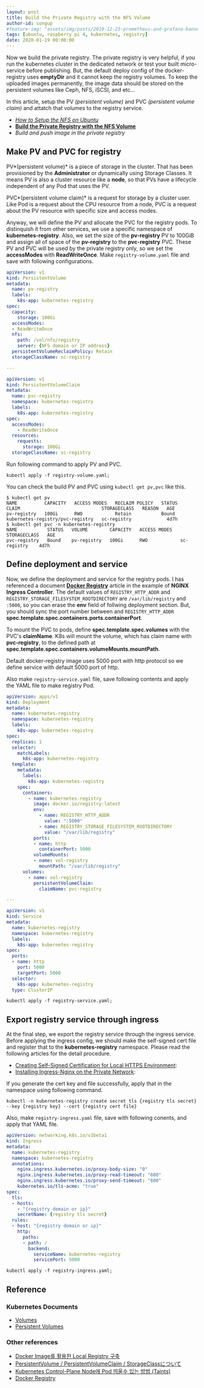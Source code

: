 ```yaml
---
layout: post
title: Build the Private Registry with the NFS Volume
author-id: sungup
#feature-img: "assets/img/posts/2019-12-23-prometheus-and-grafana-banner.jpeg"
tags: [ubuntu, raspberry pi 4, kubernetes, registry]
date: 2020-01-19 00:00:00
---
```


Now we build the private registry. The private registry is very helpful, if you
run the kubernetes cluster in the dedicated network or test your built
micro-service before publishing. But, the default deploy config of the
docker-registry uses **emptyDir** and it cannot keep the registry volumes. To
keep the uploaded images permanently, the image data should be stored on the
persistent volumes like Ceph, NFS, iSCSI, and etc...

In this article, setup the PV *(persistent volume)* and PVC *(persistent volume
claim)* and attatch that volumes to the registry service.

- *[How to Setup the NFS on Ubuntu]*
- **[Build the Private Registry with the NFS Volume]**
- *Build and push image in the private registry*

## Make PV and PVC for registry

PV*(persistent volume)* is a piece of storage in the cluster. That has been
provisioned by the **Administrator** or dynamically using Storage Classes. It
means PV is also a cluster resource like a **node**, so that PVs have a
lifecycle independent of any Pod that uses the PV.

PVC*(persistent volume claim)* is a request for storage by a cluster user. Like
Pod is a request about the CPU resource from a node, PVC is a request about the
PV resource with specific size and access modes.

Anyway, we will define the PV and allocate the PVC for the registry pods. To
distinquish it from other services, we use a specific namespace of
**kubernetes-registry**. Also, we set the size of the **pv-registry** PV to
100GiB and assign all of space of the **pv-registry** to the **pvc-registry**
PVC. These PV and PVC will be used by the private registry only, so we set the
**accessModes** with **ReadWriteOnce**. Make `registry-volume.yaml` file and
save with following configurations.

```yaml
apiVersion: v1
kind: PersistentVolume
metadata:
  name: pv-registry
  labels:
    k8s-app: kubernetes-registry
spec:
  capacity:
    storage: 100Gi
  accessModes:
  - ReadWriteOnce
  nfs:
    path: /vol/nfs/registry
    server: {NFS domain or IP address}
  persistentVolumeReclaimPolicy: Retain
  storageClassName: sc-registry

---

apiVersion: v1
kind: PersistentVolumeClaim
metadata:
  name: pvc-registry
  namespace: kubernetes-registry
  labels:
    k8s-app: kubernetes-registry
spec:
  accessModes:
    - ReadWriteOnce
  resources:
    requests:
      storage: 100Gi
  storageClassName: sc-registry
```

Run following command to apply PV and PVC.

```shell
kubectl apply -f registry-volume.yaml;
```

You can check the build PV and PVC using `kubectl get pv,pvc` like this.

```text
$ kubectl get pv
NAME          CAPACITY   ACCESS MODES   RECLAIM POLICY   STATUS   CLAIM                              STORAGECLASS   REASON   AGE
pv-registry   100Gi      RWO            Retain           Bound    kubernetes-registry/pvc-registry   sc-registry             4d7h
$ kubectl get pvc -n kubernetes-registry
NAME           STATUS   VOLUME        CAPACITY   ACCESS MODES   STORAGECLASS   AGE
pvc-registry   Bound    pv-registry   100Gi      RWO            sc-registry    4d7h
```

## Define deployment and service

Now, we define the deployment and service for the registry pods. I has
referenced a document **[Docker Registry]** article in the example of **NGINX
Ingress Controller**. The default values of `REGISTRY_HTTP_ADDR` and
`REGISTRY_STORAGE_FILESYSTEM_ROOTDIRECTORY` are `/var/lib/registry` and
`:5000`, so you can erase the **env** field of follwing deployment section.
But, you should sync the port number between and `REGISTRY_HTTP_ADDR`
**spec.template.spec.containers.ports.containerPort**.

To mount the PVC to pods, define **spec.template.spec.volumes** with the PVC's
**claimName**. K8s will mount the volume, which has claim name with
**pvc-registry**, to the defined path at
**spec.template.spec.containers.volumeMounts.mountPath**.

Default docker-registry image uses 5000 port with http protocol so we define
service with default 5000 port of http.

Also make `registry-service.yaml` file, save following contents and apply the
YAML file to make registry Pod.

```yaml
apiVersion: apps/v1
kind: Deployment
metadata:
  name: kubernetes-registry
  namespace: kubernetes-registry
  labels:
    k8s-app: kubernetes-registry
spec:
  replicas: 1
  selector:
    matchLabels:
      k8s-app: kubernetes-registry
  template:
    metadata:
      labels:
        k8s-app: kubernetes-registry
    spec:
      containers:
        - name: kubernetes-registry
          image: docker.io/registry:latest
          env:
            - name: REGISTRY_HTTP_ADDR
              value: ":5000"
            - name: REGISTRY_STORAGE_FILESYSTEM_ROOTDIRECTORY
              value: "/var/lib/registry"
          ports:
          - name: http
            containerPort: 5000
          volumeMounts:
          - name: vol-registry
            mountPath: "/var/lib/registry"
      volumes:
        - name: vol-registry
          persistentVolumeClaim:
            claimName: pvc-registry

---

apiVersion: v1
kind: Service
metadata:
  name: kubernetes-registry
  namespace: kubernetes-registry
  labels:
    k8s-app: kubernetes-registry
spec:
  ports:
  - name: http
    port: 5000
    targetPort: 5000
  selector:
    k8s-app: kubernetes-registry
  type: ClusterIP
```

```shell
kubectl apply -f registry-service.yaml;
```

## Export registry service through ingress

At the final step, we export the registry service through the ingress service.
Before applying the ingress config, we should make the self-signed cert file
and register that to the **kubernetes-registry** namespace. Please read the
following articles for the detail procedure.

- [Creating Self-Signed Certification for Local HTTPS Environment]:
- [Installing Ingress-Nginx on the Private Network]:

If you generate the cert key and file successfully, apply that in the namespace
using following command.

```shell
kubectl -n kubernetes-registry create secret tls {registry tls secret} --key {registry key} --cert {registry cert file}
```

Also, make `registry-ingress.yaml` file, save with following conents, and apply
that YAML file.

```yaml
apiVersion: networking.k8s.io/v1beta1
kind: Ingress
metadata:
  name: kubernetes-registry
  namespace: kubernetes-registry
  annotations:
    nginx.ingress.kubernetes.io/proxy-body-size: "0"
    nginx.ingress.kubernetes.io/proxy-read-timeout: "600"
    nginx.ingress.kubernetes.io/proxy-send-timeout: "600"
    kubernetes.io/tls-acme: "true"
spec:
  tls:
  - hosts:
    - "{registry domain or ip}"
    secretName: {registry tls secret}
  rules:
  - host: "{registry domain or ip}"
    http:
      paths:
      - path: /
        backend:
          serviceName: kubernetes-registry
          servicePort: 5000
```

```shell
kubectl apply -f registry-ingress.yaml;
```

## Reference

### Kubernetes Documents

- [Volumes]
- [Persistent Volumes]

### Other references

- [Docker Image를 활용한 Local Registry 구축]
- [PersistentVolume / PersistentVolumeClaim / StorageClassについて]
- [Kubernetes Control-Plane Node에 Pod 띄울수 있는 방법 (Taints)]
- [Docker Registry]

[Volumes]: https://kubernetes.io/docs/concepts/storage/volumes/
[Persistent Volumes]: https://kubernetes.io/docs/concepts/storage/persistent-volumes/
[Docker Image를 활용한 Local Registry 구축]: https://waspro.tistory.com/532
[PersistentVolume / PersistentVolumeClaim / StorageClassについて]: https://cstoku.dev/posts/2018/k8sdojo-12/
[Kubernetes Control-Plane Node에 Pod 띄울수 있는 방법 (Taints)]: https://17billion.github.io/kubernetes/2019/04/24/kubernetes_control_plane_working.html
[Docker Registry]: https://kubernetes.github.io/ingress-nginx/examples/docker-registry/

[How to Setup the NFS on Ubuntu]: /2020/01/15/How-to-Setup-the-NFS-on-Ubuntu.html
[Build the Private Registry with the NFS Volume]: /2020/01/19/Build-the-Private-Registry-with-the-NFS-Volume.html

[Creating Self-Signed Certification for Local HTTPS Environment]: /2020/01/06/Creating-Self-Signed-Certification-for-Local-HTTPS-Environment.html
[Installing Ingress-Nginx on the Private Network]: /2020/01/07/Installing-Ingress-Nginx-on-the-Private-Network.html
